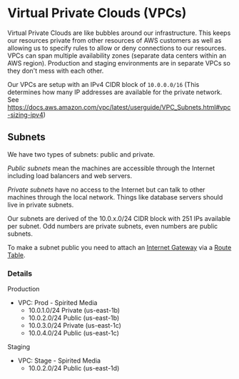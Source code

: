 # Virtual Private Clouds (VPCs)
Virtual Private Clouds are like bubbles around our infrastructure. This keeps our resources private from other resources of AWS customers as well as allowing us to specify rules to allow or deny connections to our resources. VPCs can span multiple availability zones (separate data centers within an AWS region). Production and staging environments are in separate VPCs so they don't mess with each other. 

Our VPCs are setup with an IPv4 CIDR block of `10.0.0.0/16` (This determines how many IP addresses are available for the private network. See <https://docs.aws.amazon.com/vpc/latest/userguide/VPC_Subnets.html#vpc-sizing-ipv4>)

## Subnets

We have two types of subnets: public and private.

*Public subnets* mean the machines are accessible through the Internet including load balancers and web servers.

*Private subnets* have no access to the Internet but can talk to other machines through the local network. Things like database servers should live in private subnets.

Our subnets are derived of the 10.0.x.0/24 CIDR block with 251 IPs available per subnet. Odd numbers are private subnets, even numbers are public subnets.

To make a subnet public you need to attach an [Internet Gateway](https://docs.aws.amazon.com/vpc/latest/userguide/VPC_Internet_Gateway.html) via a [Route Table](https://docs.aws.amazon.com/vpc/latest/userguide/VPC_Route_Tables.html).

### Details

Production

 - VPC: Prod - Spirited Media
   - 10.0.1.0/24 Private (us-east-1b)
   - 10.0.2.0/24 Public (us-east-1b)
   - 10.0.3.0/24 Private (us-east-1c)
   - 10.0.4.0/24 Public (us-east-1c)

Staging

 - VPC: Stage - Spirited Media
 	- 10.0.2.0/24 Public (us-east-1d)
